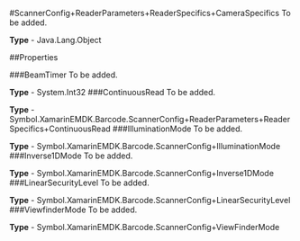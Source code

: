 #ScannerConfig+ReaderParameters+ReaderSpecifics+CameraSpecifics
To be added.

**Type** - Java.Lang.Object

##Properties

###BeamTimer
To be added.

**Type** - System.Int32
###ContinuousRead
To be added.

**Type** - Symbol.XamarinEMDK.Barcode.ScannerConfig+ReaderParameters+ReaderSpecifics+ContinuousRead
###IlluminationMode
To be added.

**Type** - Symbol.XamarinEMDK.Barcode.ScannerConfig+IlluminationMode
###Inverse1DMode
To be added.

**Type** - Symbol.XamarinEMDK.Barcode.ScannerConfig+Inverse1DMode
###LinearSecurityLevel
To be added.

**Type** - Symbol.XamarinEMDK.Barcode.ScannerConfig+LinearSecurityLevel
###ViewfinderMode
To be added.

**Type** - Symbol.XamarinEMDK.Barcode.ScannerConfig+ViewFinderMode


